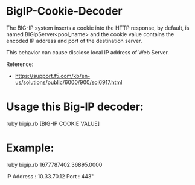 # BigIP-Cookie-Decoder

The BIG-IP system inserts a cookie into the HTTP response, by default, is named BIGipServer<pool_name> and the cookie value contains the encoded IP address and port of the destination server.

This behavior can cause disclose local IP address of Web Server.

Reference:

* https://support.f5.com/kb/en-us/solutions/public/6000/900/sol6917.html


# Usage this Big-IP decoder:

   ruby bigip.rb [BIG-IP COOKIE VALUE]

# Example:

   ruby bigip.rb 1677787402.36895.0000

   IP Address : 10.33.70.12
   Port       : 443"

